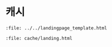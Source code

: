 # 캐시

```{raw} html
:file: ../../landingpage_template.html
```
```{raw} html
:file: cache/landing.html
```